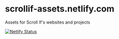 # scrollif-assets.netlify.com
Assets for Scroll If's websites and projects

[![Netlify Status](https://api.netlify.com/api/v1/badges/88de7d5b-7971-4cc6-9845-487b63d9fb56/deploy-status)](https://app.netlify.com/sites/scrollif-assets/deploys)
